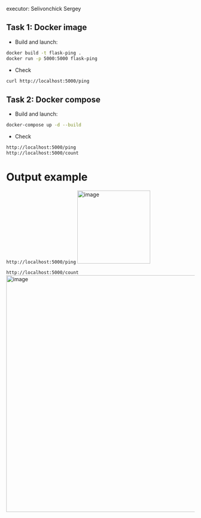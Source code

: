 executor: Selivonchick Sergey

## Task 1: Docker image
* Build and launch:
```bash
docker build -t flask-ping .
docker run -p 5000:5000 flask-ping
```
* Сheck
```bash
curl http://localhost:5000/ping
```

## Task 2: Docker compose
* Build and launch:
```bash
docker-compose up -d --build
```
* Сheck
```bash
http://localhost:5000/ping
http://localhost:5000/count
```

# Output example
```http://localhost:5000/ping```
<img width="195" alt="image" src="https://github.com/user-attachments/assets/543abb0f-b193-4cdc-8945-2b357ec1d1b5" />

```http://localhost:5000/count```
<img width="632" alt="image" src="https://github.com/user-attachments/assets/4d99f40c-d969-492f-9f27-ac92c1ebacae" />


